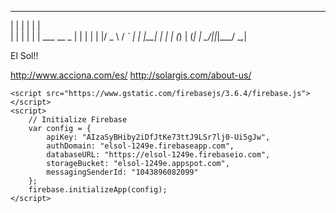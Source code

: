   _    _ _ _             
 | |  | | | |            
 | |  | | | | ___   __ _ 
 | |  | | | |/ _ \ / _` |
 | |__| | | | (_) | (_| |
  \____/|_|_|\___/ \__,_|

El Sol!!


http://www.acciona.com/es/
http://solargis.com/about-us/



    <script src="https://www.gstatic.com/firebasejs/3.6.4/firebase.js"></script>
	<script>
		// Initialize Firebase
		var config = {
			apiKey: "AIzaSyBHiby2iDfJtKe73ttJ9LSr7lj0-Ui5gJw",
  			authDomain: "elsol-1249e.firebaseapp.com",
  			databaseURL: "https://elsol-1249e.firebaseio.com",
  			storageBucket: "elsol-1249e.appspot.com",
  			messagingSenderId: "1043896082099"
		};
		firebase.initializeApp(config);
	</script>